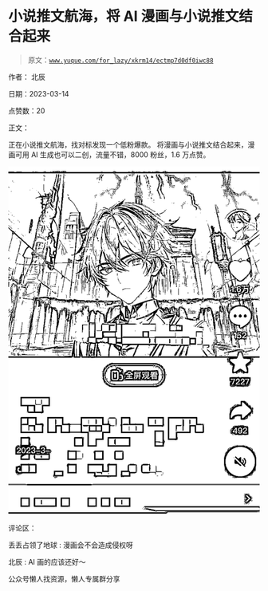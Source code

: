 # 小说推文航海，将 AI 漫画与小说推文结合起来

> 原文：[`www.yuque.com/for_lazy/xkrm14/ectmp7d0df0iwc88`](https://www.yuque.com/for_lazy/xkrm14/ectmp7d0df0iwc88)



作者： 北辰



日期：2023-03-14



点赞数：20



正文：



正在小说推文航海，找对标发现一个低粉爆款。 将漫画与小说推文结合起来，漫画可用 AI 生成也可以二创，流量不错，8000 粉丝，1.6 万点赞。



![](img/83aa29ab93fab9878e91c5f26b1f168a.png)  

评论区：



丢丢占领了地球 : 漫画会不会造成侵权呀



北辰 : AI 画的应该还好～



公众号懒人找资源，懒人专属群分享

